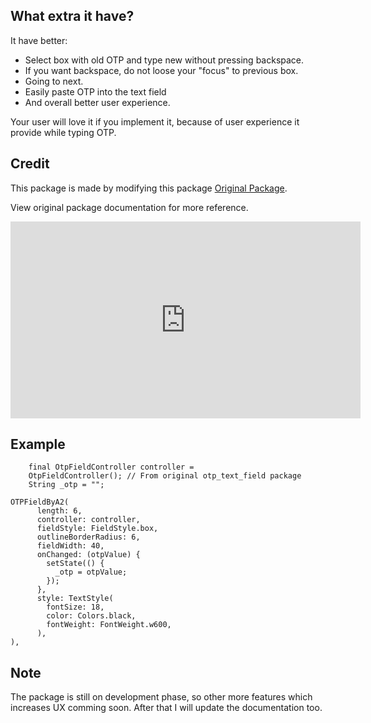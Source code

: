 ## What extra it have?
It have better:
* Select box with old OTP and type new without pressing backspace.
* If you want backspace, do not loose your "focus" to previous box.
* Going to next.
* Easily paste OTP into the text field
* And overall better user experience.

Your user will love it if you implement it, because of user experience it provide while typing OTP.

## Credit
This package is made by modifying this package [Original Package](https://pub.dev/packages/otp_text_field).

View original package documentation for more reference.

<iframe width="560" height="315" src="https://www.youtube.com/embed/pavccVhnSg4?si=610eaey2rdb9TluX" title="YouTube video player" frameborder="0" allow="accelerometer; autoplay; clipboard-write; encrypted-media; gyroscope; picture-in-picture; web-share" allowfullscreen></iframe>

## Example
```
    final OtpFieldController controller =
    OtpFieldController(); // From original otp_text_field package
    String _otp = "";
```

```
OTPFieldByA2(
      length: 6,
      controller: controller,
      fieldStyle: FieldStyle.box,
      outlineBorderRadius: 6,
      fieldWidth: 40,
      onChanged: (otpValue) {
        setState(() {
          _otp = otpValue;
        });
      },
      style: TextStyle(
        fontSize: 18,
        color: Colors.black,
        fontWeight: FontWeight.w600,
      ),
),
```



## Note
The package is still on development phase, so other more features which increases UX comming soon.
After that I will update the documentation too.
